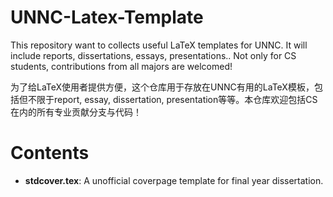 # UNNC-Latex-Template

This repository want to collects useful LaTeX templates for UNNC. It will include reports, dissertations, essays, presentations.. Not only for CS students, contributions from all majors are welcomed!

为了给LaTeX使用者提供方便，这个仓库用于存放在UNNC有用的LaTeX模板，包括但不限于report, essay, dissertation, presentation等等。本仓库欢迎包括CS在内的所有专业贡献分支与代码！

# Contents
- __stdcover.tex__: A unofficial coverpage template for final year dissertation.
